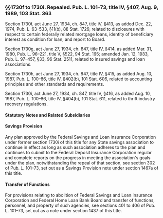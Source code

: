 ### §§1730f to 1730i. Repealed. Pub. L. 101–73, title IV, §407, Aug. 9, 1989, 103 Stat. 363 ###

Section 1730f, act June 27, 1934, ch. 847, title IV, §413, as added Dec. 22, 1974, Pub. L. 93–533, §11(b), 88 Stat. 1729, related to disclosures with respect to certain federally related mortgage loans, identity of beneficiary interest as condition for loan, and report to Board.

Section 1730g, act June 27, 1934, ch. 847, title IV, §414, as added Mar. 31, 1980, Pub. L. 96–221, title V, §522, 94 Stat. 165; amended Jan. 12, 1983, Pub. L. 97–457, §33, 96 Stat. 2511, related to insured savings and loan associations.

Section 1730h, act June 27, 1934, ch. 847, title IV, §415, as added Aug. 10, 1987, Pub. L. 100–86, title IV, §402(b), 101 Stat. 606, related to accounting principles and other standards and requirements.

Section 1730i, act June 27, 1934, ch. 847, title IV, §416, as added Aug. 10, 1987, Pub. L. 100–86, title IV, §404(b), 101 Stat. 611, related to thrift industry recovery regulations.

#### **Statutory Notes and Related Subsidiaries** ####

#### Savings Provision ####

Any plan approved by the Federal Savings and Loan Insurance Corporation under former section 1730i of this title for any State savings association to continue in effect as long as such association adheres to the plan and continues to submit to the Federal Deposit Insurance Corporation regular and complete reports on the progress in meeting the association's goals under the plan, notwithstanding the repeal of that section, see section 302 of Pub. L. 101–73, set out as a Savings Provision note under section 1467a of this title.

#### Transfer of Functions ####

For provisions relating to abolition of Federal Savings and Loan Insurance Corporation and Federal Home Loan Bank Board and transfer of functions, personnel, and property of such agencies, see sections 401 to 406 of Pub. L. 101–73, set out as a note under section 1437 of this title.